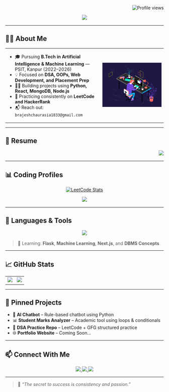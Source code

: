 <!-- Profile views -->
<p align="right">
  <img src="https://komarev.com/ghpvc/?username=brajesh-chaurasia&label=Profile+Views&color=blue&style=flat" alt="Profile views" />
</p>

<!-- Typing Banner with Name -->
<p align="center">
  <img src="https://readme-typing-svg.demolab.com?font=Fira+Code&size=26&duration=3000&pause=1000&center=true&vCenter=true&width=750&lines=Hi%2C+I'm+Brajesh+Chaurasia+%F0%9F%91%8B;B.Tech+%7C+AIML+Student+%7C+PSIT+Kanpur;DSA+%26+Placement-Focused+Coder;Learning+Projects+%2B+Building+Future" />
</p>

---

## 👨‍🎓 About Me

<table>
  <tr>
    <td width="60%">
      <ul>
        <li>🎓 Pursuing <strong>B.Tech in Artificial Intelligence & Machine Learning</strong> — PSIT, Kanpur (2022–2026)</li>
        <li>💡 Focused on <strong>DSA, OOPs, Web Development, and Placement Prep</strong></li>
        <li>👨‍💻 Building projects using <strong>Python, React, MongoDB, Node.js</strong></li>
        <li>🎯 Practicing consistently on <strong>LeetCode and HackerRank</strong></li>
        <li>📬 Reach out: <code>brajeshchaurasia1833@gmail.com</code></li>
      </ul>
    </td>
    <td align="center">
      <img src="https://github.com/brajesh-chaurasia/brajesh-chaurasia/blob/main/cool-coder.gif?raw=true" width="220" />
    </td>
  </tr>
</table>

---

## 📄 Resume

<p align="right">
  <a href="https://github.com/brajesh-chaurasia/brajesh-chaurasia/blob/main/Brajesh_Chaurasia_Resume.pdf" download>
    <img src="https://img.shields.io/badge/Resume-Click%20to%20Download-lightgrey?style=flat-square&logo=readthedocs&logoColor=black" />
  </a>
</p>

---

## 📊 Coding Profiles

<p align="center">
  <a href="https://leetcode.com/u/2213186/" target="_blank">
    <img src="https://leetcard.jacoblin.cool/2213186?theme=dark&font=Consolas&ext=activity" alt="LeetCode Stats" />
  </a>
</p>

<p align="center">
  <a href="https://www.hackerrank.com/profile/Aiml1_0065" target="_blank">
    <img src="https://img.shields.io/badge/HackerRank-2EC866?style=for-the-badge&logo=HackerRank&logoColor=white" />
  </a>
</p>

---

## 🧰 Languages & Tools

<p align="center">
  <img src="https://skillicons.dev/icons?i=py,cpp,c,html,css,js,ts,react,tailwind,nodejs,express,mongodb,git,github,vscode,linux,figma,postgresql,mysql,bootstrap" />
</p>

> 📌 Learning: **Flask**, **Machine Learning**, **Next.js**, and **DBMS Concepts**

---

## 📈 GitHub Stats

<table>
  <tr>
    <td><img src="https://github-readme-stats.vercel.app/api?username=brajesh-chaurasia&show_icons=true&theme=github_dark&count_private=true" height="200"/></td>
    <td><img src="https://github-readme-streak-stats.herokuapp.com?user=brajesh-chaurasia&theme=github-dark" height="200"/></td>
  </tr>
</table>

---

## 📌 Pinned Projects

- 🤖 **AI Chatbot** – Rule-based chatbot using Python  
- 📊 **Student Marks Analyzer** – Academic tool using loops & conditionals  
- 🧠 **DSA Practice Repo** – LeetCode + GFG structured practice  
- 🌐 **Portfolio Website** – Coming Soon...

---

## 📫 Connect With Me

<p align="center">
  <a href="https://www.linkedin.com/in/brajesh-chaurasia/" target="_blank">
    <img src="https://img.shields.io/badge/LinkedIn-0077B5?style=for-the-badge&logo=linkedin&logoColor=white" />
  </a>
  <a href="https://www.instagram.com/ig_brajesh_18" target="_blank">
    <img src="https://img.shields.io/badge/Instagram-E4405F?style=for-the-badge&logo=instagram&logoColor=white" />
  </a>
  <a href="https://github.com/brajesh-chaurasia" target="_blank">
    <img src="https://img.shields.io/badge/GitHub-171515?style=for-the-badge&logo=github&logoColor=white" />
  </a>
</p>

---

> 🚀 *“The secret to success is consistency and passion.”*
